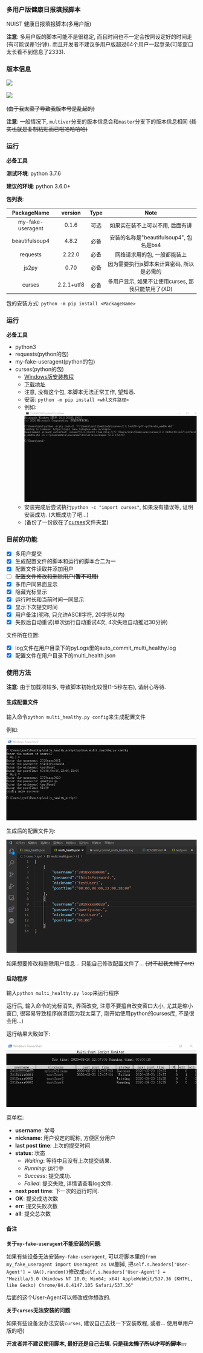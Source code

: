 ### 多用户版健康日报填报脚本

NUIST 健康日报填报脚本(多用户版)

**注意**: 多用户版的脚本可能不是很稳定, 而且时间也不一定会按照设定好的时间走(有可能误差1分钟). 而且开发者不建议多用户版超过64个用户一起登录(可能窗口太长看不到信息了2333).

### 版本信息

[![](https://img.shields.io/badge/当前最新版本-1.0.4-blueviolet)](versions.md "前往版本更新页面")

![](https://img.shields.io/badge/相较于上个版本-有重大更新-important)

~~(由于我太菜了导致我版本号是乱起的)~~

**注意**: 一般情况下, `multiver`分支的版本信息会和`master`分支下的版本信息相同 ~~(其实也就是复制粘贴而已啦哈哈哈哈)~~

### 运行

**必备工具**

**测试环境**: python 3.7.6

**建议的环境**: python 3.6.0+

**包列表**:

PackageName         | version   | Type  | Note
:---:               | :---:     | :--:  | :---:
my-fake-useragent   | 0.1.6     | 可选  | 如果实在装不上可以不用, 后面有讲
beautifulsoup4      | 4.8.2     | 必备  | 安装的名称是"beautifulsoup4", 包名是bs4
requests            | 2.22.0    | 必备  | 网络请求用的包, 一般都能装上
js2py               | 0.70      | 必备  | 因为需要执行js脚本来计算密码, 所以是必需的
curses              | 2.2.1+utf8|必备   | 多用户显示, 如果不让使用curses, 那我只能禁用了(XD)


包的安装方式: `python -m pip install <PackageName>`

### 运行

**必备工具**

- python3
- requests(python的包)
- my-fake-useragent(python的包)
- curses(python的包)
    - [Windows版安装教程](https://www.cnblogs.com/hardcoreYutian/p/11270871.html)
    - [下载地址](https://www.lfd.uci.edu/~gohlke/pythonlibs/#curses)
    - 注意, 没有这个包, 本脚本无法正常工作, 望知悉.
    - 安装: `python -m pip install <whl文件路径>`
    - 例如:
![安装](pics/1.png "Install")
    - 安装完成后尝试执行`python -c "import curses"`, 如果没有错误等, 证明安装成功. (大概成功了吧...)
    - (备份了一份放在了[curses](./curses)文件夹里)

### 目前的功能

- [x] 多用户提交
- [x] 生成配置文件的脚本和运行的脚本合二为一
- [x] 配置文件读取并添加用户
- [ ] ~~配置文件修改和删除用户(**暂不可用**)~~
- [x] 多用户同界面显示
- [x] 隐藏光标显示
- [x] 运行时长和当前时间一同显示
- [x] 显示下次提交时间
- [x] 用户备注(昵称, 只允许ASCII字符, 20字符以内)
- [x] 失败后自动重试(单次运行自动重试4次, 4次失败自动推迟30分钟)

文件所在位置:
- [x] log文件在用户目录下的pyLogs里的auto_commit_multi_healthy.log
- [x] 配置文件在用户目录下的multi_health.json
### 使用方法

**注意**: 由于加载项较多, 导致脚本初始化较慢(1-5秒左右), 请耐心等待.

#### 生成配置文件

输入命令`python multi_healthy.py config`来生成配置文件

例如: 

![生成配置文件](pics/2.png "generate config command")

生成后的配置文件为:

![生成后的配置文件](pics/3.png "generated config file.")

如果想要修改和删除用户信息... 只能自己修改配置文件了... ~~(对不起我太懒了orz)~~

#### 启动程序

输入`python multi_healthy.py loop`来运行程序

运行后, 输入命令的光标消失, 界面改变, 注意不要擅自改变窗口大小, 尤其是缩小窗口, 很容易导致程序崩溃(因为我太菜了, 刚开始使用python的curses库, 不是很会用...)

运行结果大致如下:

![开始运行](pics/4.png "Running...")

菜单栏:
- **username**: 学号
- **nickname**: 用户设定的昵称, 方便区分用户
- **last post time**: 上次的提交时间
- **status**: 状态
    - *Waiting*: 等待中且没有上次提交结果.
    - *Running*: 运行中
    - *Success*: 提交成功.
    - *Failed*: 提交失败, 详情请查看log文件.
- **next post time**: 下一次的运行时间.
- **OK**: 提交成功次数
- **err**: 提交失败次数
- **all**: 提交总次数

#### 备注

**关于`my-fake-useragent`不能安装的问题**:

如果有些设备无法安装`my-fake-useragent`, 可以将脚本里的`from my_fake_useragent import UserAgent as UA`删掉, 把`self.s.headers['User-Agent'] = UA().random()`修改成`self.s.headers['User-Agent'] = "Mozilla/5.0 (Windows NT 10.0; Win64; x64) AppleWebKit/537.36 (KHTML, like Gecko) Chrome/84.0.4147.105 Safari/537.36"`

后面的这个User-Agent可以修改成你想改的.

**关于`curses`无法安装的问题**:

如果有些设备没办法安装`curses`, 建议自己去找一下安装教程, 或者... 使用单用户版的吧(

**开发者并不建议使用脚本, 最好还是自己去填. ~~只是我太懒了所以才写的脚本...~~**